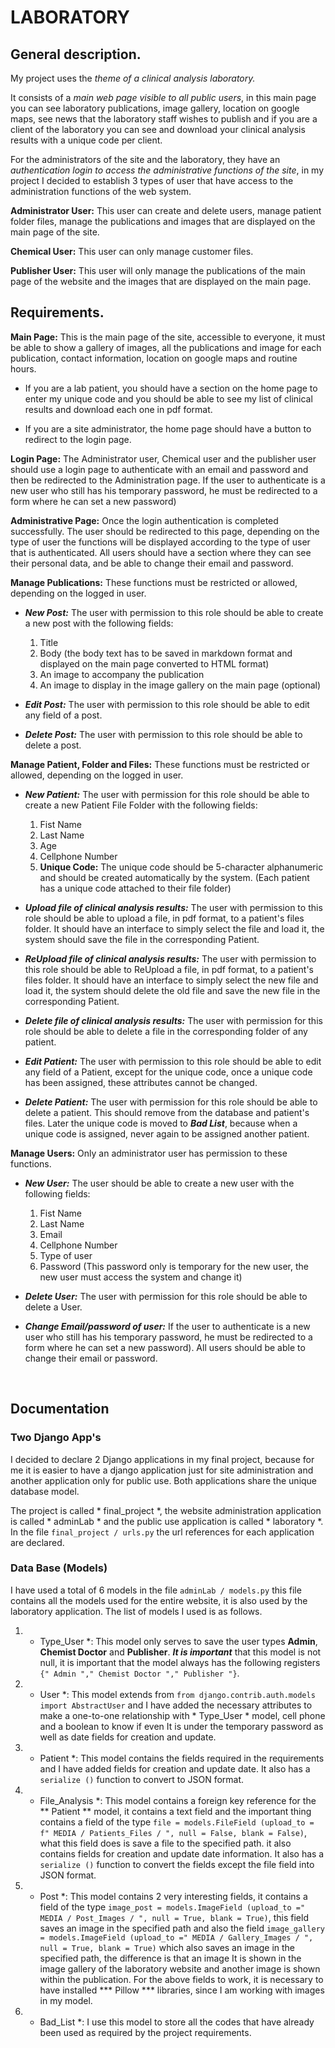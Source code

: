 # LABORATORY

## General description.

My project uses the *theme of a clinical analysis laboratory.*

It consists of a *main web page visible to all public users*, in this main page you can see laboratory publications, image gallery, location on google maps, see news that the laboratory staff wishes to publish and if you are a client of the laboratory you can see and download your clinical analysis results with a unique code per client.

For the administrators of the site and the laboratory, they have an *authentication login to access the administrative functions of the site*, in my project I decided to establish 3 types of user that have access to the administration functions of the web system.

**Administrator User:** This user can create and delete users, manage patient folder files, manage the publications and images that are displayed on the main page of the site.

**Chemical User:** This user can only manage customer files.

**Publisher User:** This user will only manage the publications of the main page of the website and the images that are displayed on the main page.


## Requirements.

**Main Page:** This is the main page of the site, accessible to everyone, it must be able to show a gallery of images, all the publications and image for each publication, contact information, location on google maps and routine hours.

- If you are a lab patient, you should have a section on the home page to enter my unique code and you should be able to see my list of clinical results and download each one in pdf format.

- If you are a site administrator, the home page should have a button to redirect to the login page.

**Login Page:** The Administrator user, Chemical user and the publisher user should use a login page to authenticate with an email and password and then be redirected to the Administration page. If the user to authenticate is a new user who still has his temporary password, he must be redirected to a form where he can set a new password)

**Administrative Page:** Once the login authentication is completed successfully. The user should be redirected to this page, depending on the type of user the functions will be displayed according to the type of user that is authenticated. All users should have a section where they can see their personal data, and be able to change their email and password.

**Manage Publications:** These functions must be restricted or allowed, depending on the logged in user.

- ***New Post:*** The user with permission to this role should be able to create a new post with the following fields:
  1. Title
  2. Body (the body text has to be saved in markdown format and displayed on the main page converted to HTML format)
  3. An image to accompany the publication
  4. An image to display in the image gallery on the main page (optional)

- ***Edit Post:*** The user with permission to this role should be able to edit any field of a post.

- ***Delete Post:*** The user with permission to this role should be able to delete a post.

**Manage Patient, Folder and Files:** These functions must be restricted or allowed, depending on the logged in user.

- ***New Patient:*** The user with permission for this role should be able to create a new Patient File Folder with the following fields:
  1. Fist Name
  2. Last Name
  3. Age
  4. Cellphone Number
  5. **Unique Code:** The unique code should be 5-character alphanumeric and should be created automatically by the system. (Each patient has a unique code attached to their file folder)
  
- ***Upload file of clinical analysis results:***  The user with permission to this role should be able to upload a file, in pdf format, to a patient's files folder. It should have an interface to simply select the file and load it, the system should save the file in the corresponding Patient. 

- ***ReUpload file of clinical analysis results:*** The user with permission to this role should be able to ReUpload a file, in pdf format, to a patient's files folder. It should have an interface to simply select the new file and load it, the system should delete the old file and save the new file in the corresponding Patient.

- ***Delete file of clinical analysis results:*** The user with permission for this role should be able to delete a file in the corresponding folder of any patient.

- ***Edit Patient:*** The user with permission to this role should be able to edit any field of a Patient, except for the unique code, once a unique code has been assigned, these attributes cannot be changed.

- ***Delete Patient:***  The user with permission for this role should be able to delete a patient. This should remove from the database and patient's files. Later the unique code is moved to ***Bad List***, because when a unique code is assigned, never again to be assigned another patient.

**Manage Users:** Only an administrator user has permission to these functions.

- ***New User:*** The user should be able to create a new user with the following fields:
  1. Fist Name
  2. Last Name
  3. Email
  4. Cellphone Number
  5. Type of user
  6. Password (This password only is temporary for the new user, the new user must access the system and change it)

- ***Delete User:***  The user with permission for this role should be able to delete a User.

- ***Change Email/password of user:*** If the user to authenticate is a new user who still has his temporary password, he must be redirected to a form where he can set a new password). All users should be able to change their email or password.

<br>

## Documentation

### Two Django App's
I decided to declare 2 Django applications in my final project, because for me it is easier to have a django application just for site administration and another application only for public use.
Both applications share the unique database model.

The project is called * final_project *, the website administration application is called * adminLab * and the public use application is called * laboratory *.
In the file `final_project / urls.py` the url references for each application are declared.

### Data Base (Models)
I have used a total of 6 models in the file `adminLab / models.py` this file contains all the models used for the entire website, it is also used by the laboratory application.
The list of models I used is as follows.
1. * Type_User *: This model only serves to save the user types **Admin**, **Chemist Doctor** and **Publisher**. ***It is important*** that this model is not null, it is important that the model always has the following registers `{" Admin "," Chemist Doctor "," Publisher "}`.

2. * User *: This model extends from `from django.contrib.auth.models import AbstractUser` and I have added the necessary attributes to make a one-to-one relationship with * Type_User * model, cell phone and a boolean to know if even It is under the temporary password as well as date fields for creation and update.

3. * Patient *: This model contains the fields required in the requirements and I have added fields for creation and update date. It also has a `serialize ()` function to convert to JSON format.

4. * File_Analysis *: This model contains a foreign key reference for the ** Patient ** model, it contains a text field and the important thing contains a field of the type `file = models.FileField (upload_to = f" MEDIA / Patients_Files / ", null = False, blank = False)`, what this field does is save a file to the specified path. it also contains fields for creation and update date information. It also has a `serialize ()` function to convert the fields except the file field into JSON format.

5. * Post *: This model contains 2 very interesting fields, it contains a field of the type `image_post = models.ImageField (upload_to =" MEDIA / Post_Images / ", null = True, blank = True)`, this field saves an image in the specified path and also the field `image_gallery = models.ImageField (upload_to =" MEDIA / Gallery_Images / ", null = True, blank = True)` which also saves an image in the specified path, the difference is that an image It is shown in the image gallery of the laboratory website and another image is shown within the publication.
For the above fields to work, it is necessary to have installed *** Pillow *** libraries, since I am working with images in my model.

6. * Bad_List *: I use this model to store all the codes that have already been used as required by the project requirements.
























